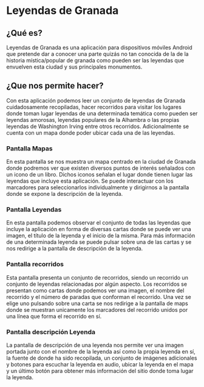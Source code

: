 # Leyendas de Granada
## ¿Qué es?
Leyendas de Granada es una aplicación para dispositivos móviles Android que pretende dar a conocer una parte quizás no tan conocida de la de la historia mística/popular de granada como pueden ser las leyendas que envuelven esta ciudad y sus principales monumentos.

## ¿Que nos permite hacer?
Con esta aplicación podemos leer un conjunto de leyendas de Granada cuidadosamente recopiladas, hacer recorridos para visitar los lugares donde toman lugar leyendas de una determinada temática como pueden ser leyendas amorosas, leyendas populares de la Alhambra o las propias leyendas de Washington Irving entre otros recorridos. Adicionalmente se cuenta con un mapa donde poder ubicar cada una de las leyendas.
### Pantalla Mapas
En esta pantalla se nos muestra un mapa centrado en la ciudad de Granada donde podremos ver que existen diversos puntos de interés señalados con un icono de un libro. Dichos iconos señalan el lugar donde tienen lugar las leyendas que incluye esta aplicación. Se puede interactuar con los marcadores para seleccionarlos individualmente y dirigirnos a la pantalla donde se expone la descripción de la leyenda.

### Pantalla Leyendas
En esta pantalla podemos observar el conjunto de todas las leyendas que incluye la aplicación en forma de diversas cartas donde se puede ver una imagen, el título de la leyenda y el inicio de la misma. Para más información de una determinada leyenda se puede pulsar sobre una de las cartas y se nos redirige a la pantalla de descripción de la leyenda.

### Pantalla recorridos
Esta pantalla presenta un conjunto de recorridos, siendo un recorrido un conjunto de leyendas relacionadas por algún aspecto. Los recorridos se presentan como cartas donde podemos ver una imagen, el nombre del recorrido y el número de paradas que conforman el recorrido. Una vez se elige uno pulsando sobre una carta se nos redirige a la pantalla de maps donde se muestran unicamente los marcadores del recorrido unidos por una línea que forma el recorrido en sí.


### Pantalla descripción Leyenda
La pantalla de descripción de una leyenda nos permite ver una imagen portada junto con el nombre de la leyenda así como la propia leyenda en sí, la fuente de donde ha sido recopilada, un conjunto de imágenes adicionales y botones para escuchar la leyenda en audio, ubicar la leyenda en el mapa y un último botón para obtener más información del sitio donde toma lugar la leyenda.